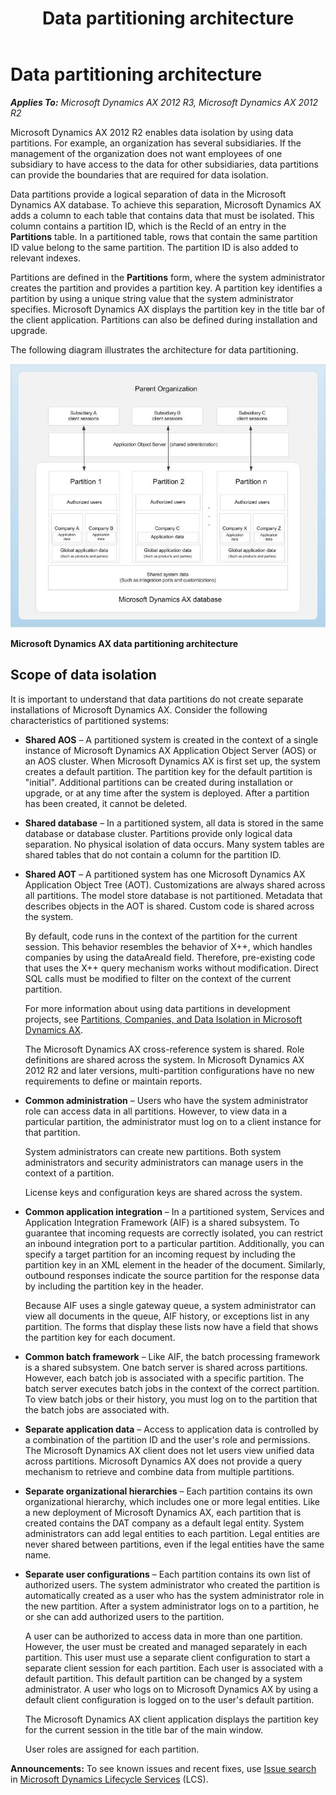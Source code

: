 ﻿---
title: Data partitioning architecture
TOCTitle: Data partitioning architecture
ms:assetid: 27ba6c51-7ea7-4403-867a-46ccc1ee053a
ms:mtpsurl: https://technet.microsoft.com/en-us/library/JJ728665(v=AX.60)
ms:contentKeyID: 49556573
ms.date: 04/18/2014
mtps_version: v=AX.60
---

# Data partitioning architecture 


_**Applies To:** Microsoft Dynamics AX 2012 R3, Microsoft Dynamics AX 2012 R2_

Microsoft Dynamics AX 2012 R2 enables data isolation by using data partitions. For example, an organization has several subsidiaries. If the management of the organization does not want employees of one subsidiary to have access to the data for other subsidiaries, data partitions can provide the boundaries that are required for data isolation.

Data partitions provide a logical separation of data in the Microsoft Dynamics AX database. To achieve this separation, Microsoft Dynamics AX adds a column to each table that contains data that must be isolated. This column contains a partition ID, which is the RecId of an entry in the **Partitions** table. In a partitioned table, rows that contain the same partition ID value belong to the same partition. The partition ID is also added to relevant indexes.

Partitions are defined in the **Partitions** form, where the system administrator creates the partition and provides a partition key. A partition key identifies a partition by using a unique string value that the system administrator specifies. Microsoft Dynamics AX displays the partition key in the title bar of the client application. Partitions can also be defined during installation and upgrade.

The following diagram illustrates the architecture for data partitioning.

![Data partitioning architecture](images/JJ728665.AX6_2_Sysdocs_partition_architecture_conceptual(AX.60).jpg "Data partitioning architecture")

**Microsoft Dynamics AX data partitioning architecture**

## Scope of data isolation

It is important to understand that data partitions do not create separate installations of Microsoft Dynamics AX. Consider the following characteristics of partitioned systems:

  - **Shared AOS** – A partitioned system is created in the context of a single instance of Microsoft Dynamics AX Application Object Server (AOS) or an AOS cluster. When Microsoft Dynamics AX is first set up, the system creates a default partition. The partition key for the default partition is "initial". Additional partitions can be created during installation or upgrade, or at any time after the system is deployed. After a partition has been created, it cannot be deleted.

  - **Shared database** – In a partitioned system, all data is stored in the same database or database cluster. Partitions provide only logical data separation. No physical isolation of data occurs. Many system tables are shared tables that do not contain a column for the partition ID.

  - **Shared AOT** – A partitioned system has one Microsoft Dynamics AX Application Object Tree (AOT). Customizations are always shared across all partitions. The model store database is not partitioned. Metadata that describes objects in the AOT is shared. Custom code is shared across the system.
    
    By default, code runs in the context of the partition for the current session. This behavior resembles the behavior of X++, which handles companies by using the dataAreaId field. Therefore, pre-existing code that uses the X++ query mechanism works without modification. Direct SQL calls must be modified to filter on the context of the current partition.
    
    For more information about using data partitions in development projects, see [Partitions, Companies, and Data Isolation in Microsoft Dynamics AX](https://technet.microsoft.com/en-us/library/jj677285\(v=ax.60\)).
    
    The Microsoft Dynamics AX cross-reference system is shared. Role definitions are shared across the system. In Microsoft Dynamics AX 2012 R2 and later versions, multi-partition configurations have no new requirements to define or maintain reports.

  - **Common administration** – Users who have the system administrator role can access data in all partitions. However, to view data in a particular partition, the administrator must log on to a client instance for that partition.
    
    System administrators can create new partitions. Both system administrators and security administrators can manage users in the context of a partition.
    
    License keys and configuration keys are shared across the system.

  - **Common application integration** – In a partitioned system, Services and Application Integration Framework (AIF) is a shared subsystem. To guarantee that incoming requests are correctly isolated, you can restrict an inbound integration port to a particular partition. Additionally, you can specify a target partition for an incoming request by including the partition key in an XML element in the header of the document. Similarly, outbound responses indicate the source partition for the response data by including the partition key in the header.
    
    Because AIF uses a single gateway queue, a system administrator can view all documents in the queue, AIF history, or exceptions list in any partition. The forms that display these lists now have a field that shows the partition key for each document.

  - **Common batch framework** – Like AIF, the batch processing framework is a shared subsystem. One batch server is shared across partitions. However, each batch job is associated with a specific partition. The batch server executes batch jobs in the context of the correct partition. To view batch jobs or their history, you must log on to the partition that the batch jobs are associated with.

  - **Separate application data** – Access to application data is controlled by a combination of the partition ID and the user's role and permissions. The Microsoft Dynamics AX client does not let users view unified data across partitions. Microsoft Dynamics AX does not provide a query mechanism to retrieve and combine data from multiple partitions.

  - **Separate organizational hierarchies** – Each partition contains its own organizational hierarchy, which includes one or more legal entities. Like a new deployment of Microsoft Dynamics AX, each partition that is created contains the DAT company as a default legal entity. System administrators can add legal entities to each partition. Legal entities are never shared between partitions, even if the legal entities have the same name.

  - **Separate user configurations** – Each partition contains its own list of authorized users. The system administrator who created the partition is automatically created as a user who has the system administrator role in the new partition. After a system administrator logs on to a partition, he or she can add authorized users to the partition.
    
    A user can be authorized to access data in more than one partition. However, the user must be created and managed separately in each partition. This user must use a separate client configuration to start a separate client session for each partition. Each user is associated with a default partition. This default partition can be changed by a system administrator. A user who logs on to Microsoft Dynamics AX by using a default client configuration is logged on to the user's default partition.
    
    The Microsoft Dynamics AX client application displays the partition key for the current session in the title bar of the main window.
    
    User roles are assigned for each partition.

  
**Announcements:** To see known issues and recent fixes, use [Issue search](http://go.microsoft.com/fwlink/?linkid=389258) in [Microsoft Dynamics Lifecycle Services](http://go.microsoft.com/fwlink/?linkid=306505) (LCS).

